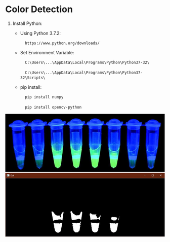 # Color Detection

1.  Install Python:

    * Using Python 3.7.2:

            https://www.python.org/downloads/
    
    * Set Environment Variable:

            C:\Users\...\AppData\Local\Programs\Python\Python37-32\
            
            C:\Users\...\AppData\Local\Programs\Python\Python37-32\Scripts\
    
    * pip install:

            pip install numpy

            pip install opencv-python

![Image description](https://github.com/supataragul/ColorDetection/blob/master/test.jpg)
![Image description](https://github.com/supataragul/ColorDetection/blob/master/Out/Capture.JPG)
